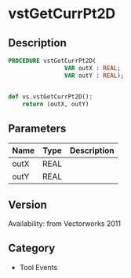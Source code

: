# vstGetCurrPt2D

## Description
```pascal
PROCEDURE vstGetCurrPt2D(
				VAR outX : REAL;
				VAR outY : REAL);
```

```python

def vs.vstGetCurrPt2D():
    return (outX, outY)
```

## Parameters
|Name|Type|Description|
|---|---|---|
|outX|REAL||
|outY|REAL||

## Version
Availability: from Vectorworks 2011
## Category
* Tool Events


